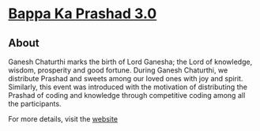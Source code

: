 # [Bappa Ka Prashad 3.0](https://bkp3.gdsc.one)

## About

Ganesh Chaturthi marks the birth of Lord Ganesha; the Lord of knowledge, wisdom, prosperity and good fortune. During Ganesh Chaturthi, we distribute Prashad and sweets among our loved ones with joy and spirit. Similarly, this event was introduced with the motivation of distributing the Prashad of coding and knowledge through competitive coding among all the participants.

For more details, visit the [website](https://bkp3.gdsc.one)
